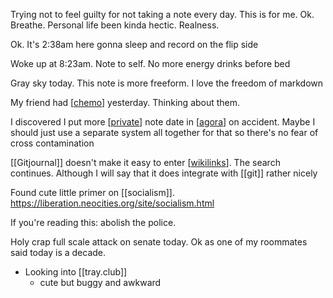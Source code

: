 Trying not to feel guilty for not taking a note every day. This is for me. Ok. Breathe. Personal life been kinda hectic. Realness. 

Ok. It's 2:38am here gonna sleep and record on the flip side

Woke up at 8:23am. Note to self. No more energy drinks before bed

Gray sky today. This note is more freeform. I love the freedom of markdown

My friend had [[chemo]] yesterday. Thinking about them. 

I discovered I put more [[private]] note date in [[agora]] on accident. Maybe I should just use a separate system all together for that so there's no fear of cross contamination

[[Gitjournal]] doesn't make it easy to enter [[wikilinks]]. The search continues. Although I will say that it does integrate with [[git]] rather nicely

Found cute little primer on [[socialism]]. https://liberation.neocities.org/site/socialism.html

If you're reading this: abolish the police.

Holy crap full scale attack on senate today. Ok as one of my roommates said today is a decade.

-	Looking into [[tray.club]]
	-	cute but buggy and awkward
	

[//begin]: # "Autogenerated link references for markdown compatibility"
[chemo]: chemo.md "chemo"
[private]: private.md "private"
[agora]: agora.md "agora"
[wikilinks]: wikilinks.md "wikilinks"
[//end]: # "Autogenerated link references"

